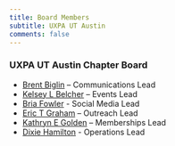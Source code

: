 ```yaml
---
title: Board Members
subtitle: UXPA UT Austin
comments: false
---
```


### UXPA UT Austin Chapter Board

* [Brent Biglin](mailto:biglin@gmail.com) – Communications Lead
* [Kelsey L Belcher](kelsey.belcher92@gmail.com) – Events Lead
* [Bria Fowler](mailto:fowlebri@gmail.com) - Social Media Lead
* [Eric T Graham](mailto:graham.eric.t@gmail.com) – Outreach Lead
* [Kathryn E Golden](mailto:kegolden12@gmail.com) – Memberships Lead
* [Dixie Hamilton](mailto:dixie.hamilton@gmail.com) - Operations Lead
